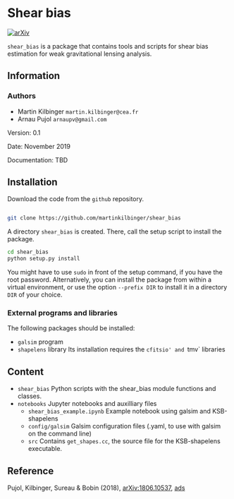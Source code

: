 # Shear bias

[![arXiv](https://img.shields.io/badge/arXiv-1806.10537-red.svg)](https://arxiv.org/abs/1806.10537)

`shear_bias` is a package that contains tools and scripts for shear bias
estimation for weak gravitational lensing analysis.

## Information

### Authors
  - Martin Kilbinger `martin.kilbinger@cea.fr`
  - Arnau Pujol `arnaupv@gmail.com`

Version: 0.1

Date: November 2019

Documentation: TBD

## Installation

Download the code from the `github` repository.

```bash

git clone https://github.com/martinkilbinger/shear_bias
```

A directory `shear_bias` is created. There, call the setup script to install the
package.

```bash
cd shear_bias
python setup.py install
```

You might have to use `sudo` in front of the setup command, if you have the root password.
Alternatively, you can install the package from within a virtual environment, or use
the option `--prefix DIR` to install it in a directory `DIR` of your choice.

### External programs and libraries

The following packages should be installed:
  - `galsim` program
  - `shapelens` library
    Its installation requires the `cfitsio' and `tmv` libraries

## Content

  - `shear_bias`
    Python scripts with the shear_bias module functions and classes.
  - `notebooks`
    Jupyter notebooks and auxilliary files
    - `shear_bias_example.ipynb`
      Example notebook using galsim and KSB-shapelens
    - `config/galsim`
      Galsim configuration files (.yaml, to use with galsim on the command line)
    - `src`
      Contains `get_shapes.cc`, the source file for the KSB-shapelens executable.


## Reference

Pujol, Kilbinger, Sureau & Bobin (2018),
[arXiv:1806.10537](https://arxiv.org/abs/1806.10537),
[ads](http://cdsads.u-strasbg.fr/abs/2018arXiv180610537P)
